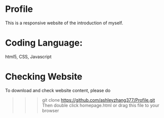# Profile
This is a responsive website of the introduction of myself.

# Coding Language:
html5, CSS, Javascript

# Checking Website
To download and check website content, please do
>>> git clone https://github.com/ashleyzhang377/Profile.git
Then
>>> double click homepage.html or drag this file to your browser
